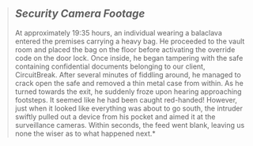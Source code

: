 >*Security Camera Footage*
>----
>At approximately 19:35 hours, an individual wearing a balaclava entered the premises carrying a heavy bag. He proceeded to the vault room and placed the bag on the floor before activating the override code on the door lock. Once inside, he began tampering with the safe containing confidential documents belonging to our client, CircuitBreak. After several minutes of fiddling around, he managed to crack open the safe and removed a thin metal case from within. As he turned towards the exit, he suddenly froze upon hearing approaching footsteps. It seemed like he had been caught red-handed!
>However, just when it looked like everything was about to go south, the intruder swiftly pulled out a device from his pocket and aimed it at the surveillance cameras. Within seconds, the feed went blank, leaving us none the wiser as to what happened next.*
